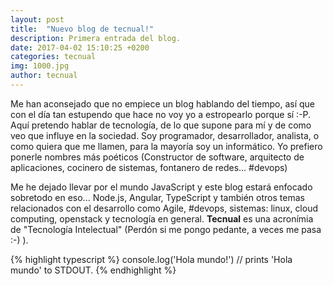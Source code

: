 ```yaml
---
layout: post
title:  "Nuevo blog de tecnual!"
description: Primera entrada del blog.
date: 2017-04-02 15:10:25 +0200
categories: tecnual
img: 1000.jpg
author: tecnual
---
```



Me han aconsejado que no empiece un blog hablando del tiempo, así que con el día tan estupendo que hace no voy yo a estropearlo porque sí :-P. Aquí pretendo hablar de tecnología, de lo que supone para mí y de como veo que influye en la sociedad. Soy programador, desarrollador, analista, o como quiera que me llamen, para la mayoría soy un informático. Yo prefiero ponerle nombres más poéticos (Constructor de software, arquitecto de aplicaciones, cocinero de sistemas, fontanero de redes... #devops)

Me he dejado llevar por el mundo JavaScript y este blog estará enfocado sobretodo en eso... Node.js, Angular, TypeScript y también otros temas relacionados con el desarrollo como Agile, #devops, sistemas: linux, cloud computing, openstack y tecnología en general. **Tecnual** es una acronímia de "Tecnología Intelectual" (Perdón si me pongo pedante, a veces me pasa :-) ).  



{% highlight typescript %}
console.log('Hola mundo!')
// prints 'Hola mundo' to STDOUT.
{% endhighlight %}
